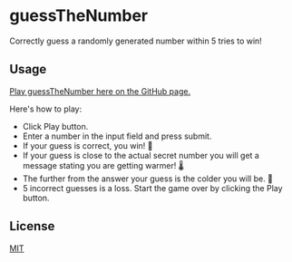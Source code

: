 # guessTheNumber

Correctly guess a randomly generated number within 5 tries to win!

## Usage

[Play guessTheNumber here on the GitHub page.](https://am-hernandez.github.io/guessTheNumber/)

Here's how to play:

- Click Play button.
- Enter a number in the input field and press submit.
- If your guess is correct, you win! 🎉
- If your guess is close to the actual secret number you will get a message stating you are getting warmer! 🌡️
- The further from the answer your guess is the colder you will be. 🥶
- 5 incorrect guesses is a loss. Start the game over by clicking the Play button.

## License

[MIT](https://choosealicense.com/licenses/mit/)
